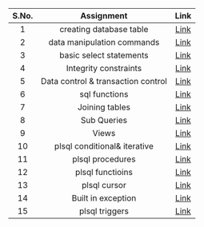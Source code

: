 | S.No. | Assignment | Link |
| :---: | :---: | :---: |
| 1 | creating database table | [Link](./Ex-1.md) |
| 2 | data manipulation commands | [Link](./Ex-2.md) |
| 3 | basic select statements | [Link](./Ex-3.md) |
| 4 | Integrity constraints | [Link](./Ex-4.md) |
| 5 | Data control & transaction control | [Link](./Ex-5.md) |
| 6 | sql functions | [Link](./Ex-6.md) |
| 7 | Joining tables | [Link](./Ex-7.md) |
| 8 | Sub Queries | [Link](./Ex-8.md) |
| 9 | Views | [Link](./Ex-9.md) |
| 10 | plsql conditional& iterative | [Link](./Ex-10.md) |
| 11 | plsql procedures | [Link](./Ex-11.md) |
| 12 | plsql functioins | [Link](./Ex-12.md) |
| 13 | plsql cursor | [Link](./Ex-13.md) |
| 14 | Built in exception | [Link](./Ex-14.md) |
| 15 | plsql triggers | [Link](./Ex-15.md) |
